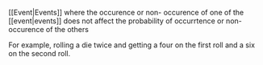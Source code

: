 [[Event|Events]] where the occurence or non- occurence of one of the [[event|events]] does not affect the probability of occurrtence or non- occurence of the others

For example, rolling a die twice and getting a four on the first roll and a six on the second roll.